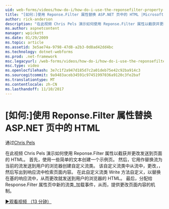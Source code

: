 ```yaml
---
uid: web-forms/videos/how-do-i/how-do-i-use-the-reponsefilter-property-to-replace-html-in-an-aspnet-page
title: "[如何:]使用 Reponse.Filter 属性替换 ASP.NET 页中的 HTML |Microsoft 文档"
author: rick-anderson
description: "在此视频 Chris Pels 演示如何使用 Reponse.Filter 属性以截获并更改发送到页面的 HTML。 首先，示例创建了一个页 w..."
ms.author: aspnetcontent
manager: wpickett
ms.date: 01/29/2009
ms.topic: article
ms.assetid: 3e5ae74a-9798-47d8-a2b3-0d8ad42dd4bc
ms.technology: dotnet-webforms
ms.prod: .net-framework
msc.legacyurl: /web-forms/videos/how-do-i/how-do-i-use-the-reponsefilter-property-to-replace-html-in-an-aspnet-page
msc.type: video
ms.openlocfilehash: 3e7c1f2a947d185d7c2a01deb75e42c92ba914c3
ms.sourcegitcommit: 9a9483aceb34591c97451997036a9120c3fe2baf
ms.translationtype: MT
ms.contentlocale: zh-CN
ms.lasthandoff: 11/10/2017
---
```

<a name="how-do-i-use-the-reponsefilter-property-to-replace-html-in-an-aspnet-page"></a>[如何:]使用 Reponse.Filter 属性替换 ASP.NET 页中的 HTML
====================
通过[Chris Pels](https://twitter.com/chrispels)

在此视频 Chris Pels 演示如何使用 Reponse.Filter 属性以截获并更改发送到页面的 HTML。 首先，使用一些简单的文本创建一个示例页。 然后，它用作替换流为当前的流发送到用户的浏览器创建自定义流类。 该自定义流类中从流中，更改，，然后写出到响应流中检索页面内容。 在此自定义流类 Write 方法自定义，以替换在基的响应流中，从而更改就发送到用户的浏览器的 HTML。 最后，分配给 Response.Filter 属性页中新的流类\_加载事件，从而，提供更改页面内容的机制。

[&#9654;观看视频 （13 分钟）](https://channel9.msdn.com/Blogs/ASP-NET-Site-Videos/how-do-i-use-the-reponsefilter-property-to-replace-html-in-an-aspnet-page)
